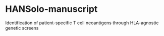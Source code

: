 # HANSolo-manuscript
Identification of patient-specific T cell neoantigens through HLA-agnostic genetic screens
